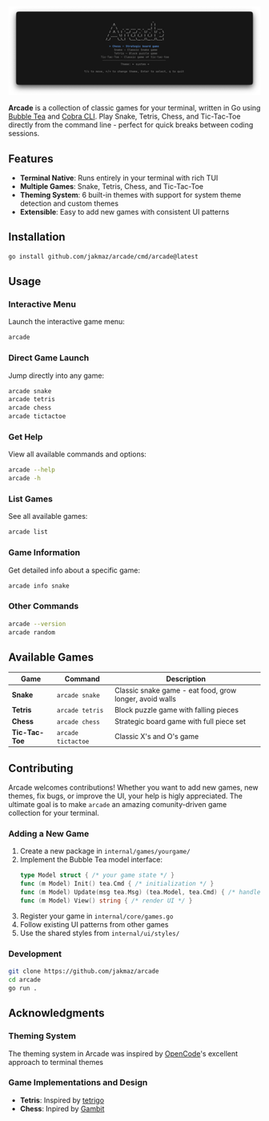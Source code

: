 ![Arcade](https://raw.githubusercontent.com/jakmaz/arcade/main/assets/arcade.png)

**Arcade** is a collection of classic games for your terminal, written in Go using [Bubble Tea](https://github.com/charmbracelet/bubbletea) and [Cobra CLI](https://github.com/spf13/cobra).
Play Snake, Tetris, Chess, and Tic-Tac-Toe directly from the command line - perfect for quick breaks between coding sessions.

## Features

* **Terminal Native**: Runs entirely in your terminal with rich TUI
* **Multiple Games**: Snake, Tetris, Chess, and Tic-Tac-Toe
* **Theming System**: 6 built-in themes with support for system theme detection and custom themes
* **Extensible**: Easy to add new games with consistent UI patterns

## Installation

```bash
go install github.com/jakmaz/arcade/cmd/arcade@latest
```

## Usage

### Interactive Menu
Launch the interactive game menu:
```bash
arcade
```

### Direct Game Launch
Jump directly into any game:
```bash
arcade snake
arcade tetris
arcade chess
arcade tictactoe
```

### Get Help
View all available commands and options:
```bash
arcade --help 
arcade -h
```

### List Games
See all available games:
```bash
arcade list
```

### Game Information
Get detailed info about a specific game:
```bash
arcade info snake
```

### Other Commands
```bash
arcade --version 
arcade random
```

## Available Games

| Game | Command | Description |
|------|---------|-------------|
| **Snake** | `arcade snake` | Classic snake game - eat food, grow longer, avoid walls |
| **Tetris** | `arcade tetris` | Block puzzle game with falling pieces |
| **Chess** | `arcade chess` | Strategic board game with full piece set |
| **Tic-Tac-Toe** | `arcade tictactoe` | Classic X's and O's game |

## Contributing

Arcade welcomes contributions! Whether you want to add new games, new themes, fix bugs, or improve the UI, your help is higly appreciated.
The ultimate goal is to make `arcade` an amazing comunity-driven game collection for your terminal.

### Adding a New Game

1. Create a new package in `internal/games/yourgame/`
2. Implement the Bubble Tea model interface:
   ```go
   type Model struct { /* your game state */ }
   func (m Model) Init() tea.Cmd { /* initialization */ }
   func (m Model) Update(msg tea.Msg) (tea.Model, tea.Cmd) { /* handle input */ }
   func (m Model) View() string { /* render UI */ }
   ```
3. Register your game in `internal/core/games.go`
4. Follow existing UI patterns from other games
5. Use the shared styles from `internal/ui/styles/`

### Development

```bash
git clone https://github.com/jakmaz/arcade
cd arcade
go run .
```

## Acknowledgments

### Theming System
The theming system in Arcade was inspired by [OpenCode](https://github.com/sst/opencode)'s excellent approach to terminal themes

### Game Implementations and Design
- **Tetris**: Inspired by [tetrigo](https://github.com/Broderick-Westrope/tetrigo)
- **Chess**: Inpired by [Gambit](https://github.com/maaslalani/gambit)
